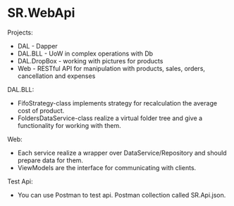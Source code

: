 # SR.WebApi

Projects:
  - DAL - Dapper
  - DAL.BLL - UoW in complex operations with Db
  - DAL.DropBox - working with pictures for products
  - Web - RESTful API for manipulation with products, sales, orders, cancellation and expenses


DAL.BLL:
  - FifoStrategy-class implements strategy for recalculation the average cost of product.
  - FoldersDataService-class realize a virtual folder tree and give a functionality for working with them.


Web:
  - Each service realize a wrapper over DataService/Repository and should prepare data for them.
  - ViewModels are the interface for communicating with clients.

Test Api:
  - You can use Postman to test api. Postman collection called SR.Api.json.
